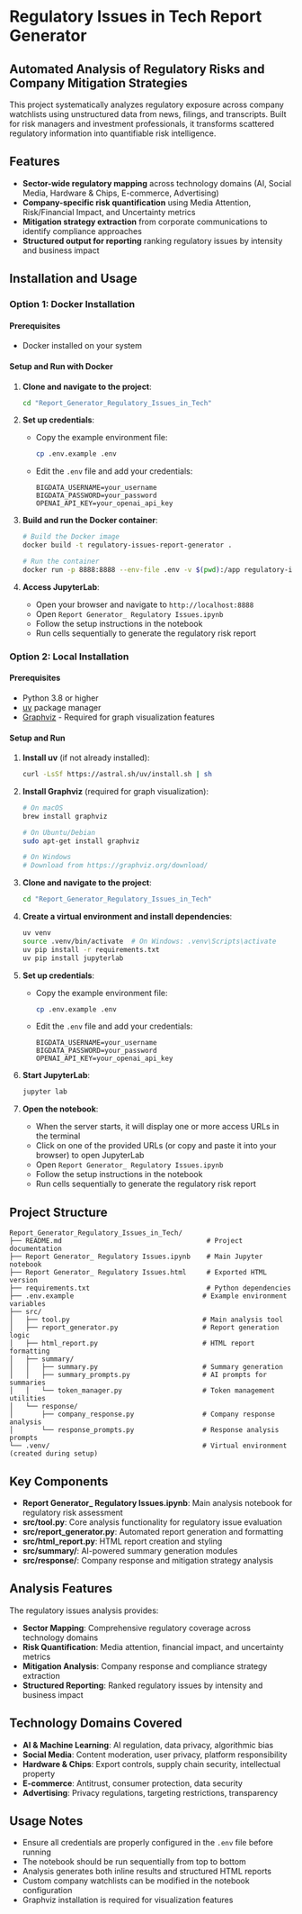 # Regulatory Issues in Tech Report Generator

## Automated Analysis of Regulatory Risks and Company Mitigation Strategies

This project systematically analyzes regulatory exposure across company watchlists using unstructured data from news, filings, and transcripts. Built for risk managers and investment professionals, it transforms scattered regulatory information into quantifiable risk intelligence.

## Features

- **Sector-wide regulatory mapping** across technology domains (AI, Social Media, Hardware & Chips, E-commerce, Advertising)
- **Company-specific risk quantification** using Media Attention, Risk/Financial Impact, and Uncertainty metrics
- **Mitigation strategy extraction** from corporate communications to identify compliance approaches
- **Structured output for reporting** ranking regulatory issues by intensity and business impact

## Installation and Usage

### Option 1: Docker Installation

#### Prerequisites
- Docker installed on your system

#### Setup and Run with Docker

1. **Clone and navigate to the project**:
   ```bash
   cd "Report_Generator_Regulatory_Issues_in_Tech"
   ```

2. **Set up credentials**:
   - Copy the example environment file:
     ```bash
     cp .env.example .env
     ```
   - Edit the `.env` file and add your credentials:
     ```
     BIGDATA_USERNAME=your_username
     BIGDATA_PASSWORD=your_password
     OPENAI_API_KEY=your_openai_api_key
     ```

3. **Build and run the Docker container**:
   ```bash
   # Build the Docker image
   docker build -t regulatory-issues-report-generator .
   
   # Run the container
   docker run -p 8888:8888 --env-file .env -v $(pwd):/app regulatory-issues-report-generator
   ```

4. **Access JupyterLab**:
   - Open your browser and navigate to `http://localhost:8888`
   - Open `Report Generator_ Regulatory Issues.ipynb`
   - Follow the setup instructions in the notebook
   - Run cells sequentially to generate the regulatory risk report

### Option 2: Local Installation

#### Prerequisites
- Python 3.8 or higher
- [uv](https://github.com/astral-sh/uv) package manager
- [Graphviz](https://pypi.org/project/graphviz/) - Required for graph visualization features

#### Setup and Run

1. **Install uv** (if not already installed):
   ```bash
   curl -LsSf https://astral.sh/uv/install.sh | sh
   ```

2. **Install Graphviz** (required for graph visualization):
   ```bash
   # On macOS
   brew install graphviz
   
   # On Ubuntu/Debian
   sudo apt-get install graphviz
   
   # On Windows
   # Download from https://graphviz.org/download/
   ```

3. **Clone and navigate to the project**:
   ```bash
   cd "Report_Generator_Regulatory_Issues_in_Tech"
   ```

4. **Create a virtual environment and install dependencies**:
   ```bash
   uv venv
   source .venv/bin/activate  # On Windows: .venv\Scripts\activate
   uv pip install -r requirements.txt
   uv pip install jupyterlab
   ```

5. **Set up credentials**:
   - Copy the example environment file:
     ```bash
     cp .env.example .env
     ```
   - Edit the `.env` file and add your credentials:
     ```
     BIGDATA_USERNAME=your_username
     BIGDATA_PASSWORD=your_password
     OPENAI_API_KEY=your_openai_api_key
     ```

6. **Start JupyterLab**:
   ```bash
   jupyter lab
   ```

7. **Open the notebook**:
   - When the server starts, it will display one or more access URLs in the terminal
   - Click on one of the provided URLs (or copy and paste it into your browser) to open JupyterLab
   - Open `Report Generator_ Regulatory Issues.ipynb`
   - Follow the setup instructions in the notebook
   - Run cells sequentially to generate the regulatory risk report

## Project Structure

```
Report_Generator_Regulatory_Issues_in_Tech/
├── README.md                                    # Project documentation
├── Report Generator_ Regulatory Issues.ipynb    # Main Jupyter notebook
├── Report Generator_ Regulatory Issues.html     # Exported HTML version
├── requirements.txt                             # Python dependencies
├── .env.example                                # Example environment variables
├── src/
│   ├── tool.py                                 # Main analysis tool
│   ├── report_generator.py                     # Report generation logic
│   ├── html_report.py                          # HTML report formatting
│   ├── summary/
│   │   ├── summary.py                          # Summary generation
│   │   ├── summary_prompts.py                  # AI prompts for summaries
│   │   └── token_manager.py                    # Token management utilities
│   └── response/
│       ├── company_response.py                 # Company response analysis
│       └── response_prompts.py                 # Response analysis prompts
└── .venv/                                      # Virtual environment (created during setup)
```

## Key Components

- **Report Generator_ Regulatory Issues.ipynb**: Main analysis notebook for regulatory risk assessment
- **src/tool.py**: Core analysis functionality for regulatory issue evaluation
- **src/report_generator.py**: Automated report generation and formatting
- **src/html_report.py**: HTML report creation and styling
- **src/summary/**: AI-powered summary generation modules
- **src/response/**: Company response and mitigation strategy analysis

## Analysis Features

The regulatory issues analysis provides:
- **Sector Mapping**: Comprehensive regulatory coverage across technology domains
- **Risk Quantification**: Media attention, financial impact, and uncertainty metrics
- **Mitigation Analysis**: Company response and compliance strategy extraction
- **Structured Reporting**: Ranked regulatory issues by intensity and business impact

## Technology Domains Covered

- **AI & Machine Learning**: AI regulation, data privacy, algorithmic bias
- **Social Media**: Content moderation, user privacy, platform responsibility
- **Hardware & Chips**: Export controls, supply chain security, intellectual property
- **E-commerce**: Antitrust, consumer protection, data security
- **Advertising**: Privacy regulations, targeting restrictions, transparency

## Usage Notes

- Ensure all credentials are properly configured in the `.env` file before running
- The notebook should be run sequentially from top to bottom
- Analysis generates both inline results and structured HTML reports
- Custom company watchlists can be modified in the notebook configuration
- Graphviz installation is required for visualization features